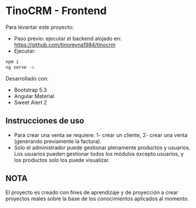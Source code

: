 # TinoCRM - Frontend

Para levantar este proyecto:
* Paso previo: ejecutar el backend alojado en: https://github.com/tinoreyna1984/tinocrm
* Ejecutar:
```bash
npm i
ng serve -o
```

Desarrollado con:
* Bootstrap 5.3
* Angular Material
* Sweet Alert 2

## Instrucciones de uso
* Para crear una venta se requiere: 1- crear un cliente, 2- crear una venta (generando previamente la factura).
* Solo el administrador puede gestionar plenamente productos y usuarios. Los usuarios pueden gestionar todos los módulos excepto usuarios, y los productos solo los puede visualizar.

## NOTA
El proyecto es creado con fines de aprendizaje y de proyección a crear proyectos reales sobre la base de los conocimientos aplicados al momento.

